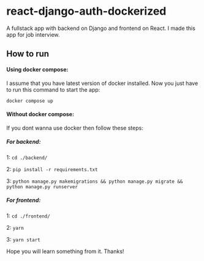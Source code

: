 # react-django-auth-dockerized
A fullstack app with backend on Django and frontend on React.
I made this app for job interview.

## How to run

#### Using docker compose:
I assume that you have latest version of docker installed. Now you just have to run this command to start the app:

`docker compose up`

#### Without docker compose:
If you dont wanna use docker then follow these steps:

##### For backend:

1: `cd ./backend/`

2: `pip install -r requirements.txt`

3: `python manage.py makemigrations && python manage.py migrate && python manage.py runserver`

##### For frontend:

1: `cd ./frontend/`

2: `yarn`

3: `yarn start`


Hope you will learn something from it. Thanks!
